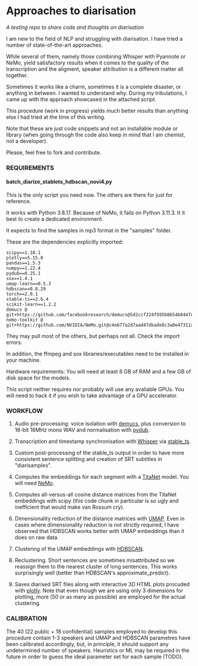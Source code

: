 # Approaches to diarisation

_A testing repo to share code and thoughts on diarisation_

I am new to the field of NLP and struggling with diarisation. I have tried a number of state-of-the-art approaches. 

While several of them, namely those combining Whisper with Pyannote or NeMo, yield satisfactory results when it comes to the quality of the transcription and the aligment, speaker attribution is a different matter all together. 

Sometimes it works like a charm, sometimes it is a complete disaster, or anything in between. I wanted to understand why. During my tribulations, I came up with the approach showcased in the attached script.

This procedure (work in progress) yields much better results than anything else I had tried at the time of this writing. 

Note that these are just code snippets and not an installable module or library (when going through the code also keep in mind that I am chemist, not a developer).

Please, feel free to fork and contribute.

### REQUIREMENTS ###

#### batch_diarize_stablets_hdbscan_novi4.py ####

This is the only script you need now. The others are there for just for reference.

It works with Python 3.8.17. Because of NeMo, it fails on Python 3.11.3. It it best to create a dedicated environment.

It expects to find the samples in mp3 format in the "samples" folder.

These are the dependencies explicitly imported:

```
scipy==1.10.1
plotly==5.15.0
pandas==1.5.3
numpy==1.22.4
pydub==0.25.1
sox==1.4.1
umap-learn==0.5.3
hdbscan==0.8.29
torch==2.0.1
stable-ts==2.6.4
scikit-learn==1.2.2
demucs @ git+https://github.com/facebookresearch/demucs@5d2ccf224f595b8654b0447e06f6adc866cca61a
nemo-toolkit @ git+https://github.com/NVIDIA/NeMo.git@c4e677a2d7aad47dbade8c3a0e47311a51d03bba
```
They may pull most of the others, but perhaps not all. Check the import errors.

In addition, the ffmpeg and sox libraries/executables need to be installed in your machine.

Hardware requirements: You will need at least 8 GB of RAM and a few GB of disk space for the models. 

This script neither requires nor probably will use any avaliable GPUs. You will need to hack it if you wish to take advantage of a GPU accelerator. 

### WORKFLOW ###

1. Audio pre-processing: voice isolation with [demucs](https://github.com/facebookresearch/demucs), plus conversion to 16-bit 16MHz mono WAV and normalisation with [pydub](https://github.com/jiaaro/pydub).
   
2. Transcription and timestamp synchronisation with [Whisper](https://github.com/openai/whisper) via [stable_ts](https://github.com/jianfch/stable-ts).

3. Custom post-processing of the stable_ts output in order to have more consistent sentence splitting and creation of SRT subtitles in "diarisamples".

4. Computes the embeddings for each segment with a [TitaNet](https://huggingface.co/nvidia/speakerverification_en_titanet_large) model. You will need [NeMo](https://github.com/NVIDIA/NeMo).

5. Computes all-versus-all cosine distance matrices from the TitaNet embeddings with scipy (this code chunk in particular is so ugly and inefficient that would make van Rossum cry).

6. Dimensionality reduction of the distance matrices with [UMAP](https://github.com/lmcinnes/umap). Even in cases where dimensionality reduction is not strictly required, I have observed that HDBSCAN works better with UMAP embeddings than it does on raw data. 

7. Clustering of the UMAP embeddings with [HDBSCAN](https://github.com/scikit-learn-contrib/hdbscan).
   
8. Reclustering. Short sentences are sometimes misattributed so we reassign them to the nearest cluster of long sentences. This works surprisingly well (better than HDBSCAN's approximate_predict).

9. Saves diarised SRT files along with interactive 3D HTML plots procuded with [plotly](https://github.com/plotly/plotly.py). Note that even though we are using only 3 dimensions for plotting, more (50 or as many as possible) are employed for the actual clustering.

### CALIBRATION ###

The 40 (22 public + 18 confidential) samples employed to develop this procedure contain 1-3 speakers and UMAP and HDBSCAN parametres have been calibrated accordingly, but, in principle, it should support any undetermined number of speakers. Heuristics or ML may be required in the future in order to guess the ideal parameter set for each sample (TODO). 

